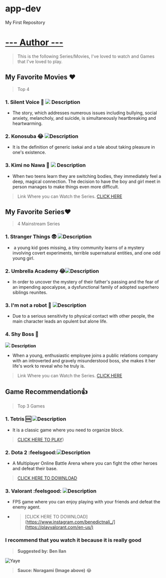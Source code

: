 # app-dev
My First Repository

# [--- Author --- ](https://www.instagram.com/benedictnali_/)

> This is the following Series/Movies, I've loved to watch and Games that I've loved to play.

## **My Favorite Movies** ❤️
>Top 4
### 1. **Silent Voice** 🥲  ![](https://wallpaperaccess.com/full/1084610.jpg)    Description 
- The story, which addresses numerous issues including bullying, social anxiety, melancholy, and suicide, is simultaneously heartbreaking and heartwarming.
### 2. **Konosuba** 😂 ![](https://wallpapers.com/images/hd/konosuba-team-5kir4xbh9edsitgp.jpg)Description 
- It is the definition of generic isekai and a tale about taking pleasure in one's existence. 
### 3. **Kimi no Nawa**  🥲 ![](https://wallpaperaccess.com/full/1146484.jpg) Description 
- When two teens learn they are switching bodies, they immediately feel a deep, magical connection. The decision to have the boy and girl meet in person manages to make things even more difficult.
>Link Where you can Watch the Series.
>[CLICK HERE](https://www.bilibili.tv/en)


## **My Favorite Series**❤️
> 4 Mainstream Series 
### 1. **Stranger Things** 😨 ![](https://images.wallpapersden.com/image/download/stranger-things-season-4-poster_bWhtbGeUmZqaraWkpJRmbmdlrWZlbWU.jpg)Description 
-  a young kid goes missing, a tiny community learns of a mystery involving covert experiments, terrible supernatural entities, and one odd young girl.
### 2. **Umbrella Academy** 😂![](https://images3.alphacoders.com/109/thumb-1920-1093025.jpg)Description 
- In order to uncover the mystery of their father's passing and the fear of an impending apocalypse, a dysfunctional family of adopted superhero siblings reunites.
### 3. **I'm not a robot**  🥲  ![](https://www.hellokpop.com/wp-content/uploads/2017/12/main-bg2.jpg)Description 
- Due to a serious sensitivity to physical contact with other people, the main character leads an opulent but alone life.
### 4. **Shy Boss**      🥲          
 ![](https://tigapuluhlimaadegan.files.wordpress.com/2017/04/08.jpg) **Description**
- When a young, enthusiastic employee joins a public relations company with an introverted and gravely misunderstood boss, she makes it her life's work to reveal who he truly is.
>Link Where you can Watch the Series.
>[CLICK HERE](https://www.netflix.com/ph-en/)


## **Game Recommendation**👍
> Top 3 Games
### 1. **Tetris** 🆒 ![](https://www.pixelstalk.net/wp-content/uploads/images1/Tetris-Logo-Wallpaper.jpg)Description 
- It is a classic game where you need to organize block.
>[CLICK HERE TO PLAY](https://tetris.com/play-tetris))
### 2. **Dota 2** :feelsgood:![](https://wallpaperaccess.com/full/671214.jpg)Description 
- A Multiplayer Online Battle Arena where you can fight the other heroes and defeat their base.
>[CLICK HERE TO DOWNLOAD](https://www.dota2.com/home)
### 3. **Valorant** :feelsgood: ![](https://images.wallpapersden.com/image/download/valorant-gaming-character_bWpqbmaUmZqaraWkpJRnbW1trWZuaWg.jpg)Description 
- FPS game where you can enjoy playing with your friends and defeat the enemy agent.
- >[CLICK HERE TO DOWNLOAD](https://www.instagram.com/benedictnali_/](https://playvalorant.com/en-us/)

### **I recommend that you watch it because it is really good**
> **Suggested by: Ben Ilan**

![ Yaye ](https://i.pinimg.com/originals/cb/37/db/cb37db46255b7995387cf88a284b6561.jpg)
> **Sauce: Noragami (Image above)** :joy:
